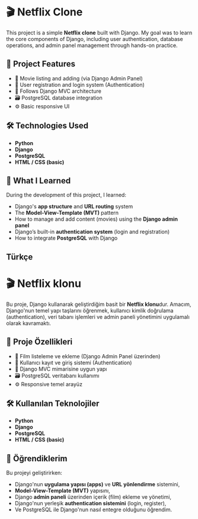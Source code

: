 # 🎬 Netflix Clone

This project is a simple **Netflix clone** built with Django. My goal was to learn the core components of Django, including user authentication, database operations, and admin panel management through hands-on practice.

## 📌 Project Features

- 🎥 Movie listing and adding (via Django Admin Panel)
- 🔐 User registration and login system (Authentication)
- 🧱 Follows Django MVC architecture
- 🗃️ PostgreSQL database integration
- ⚙️ Basic responsive UI

## 🛠️ Technologies Used

- **Python**
- **Django**
- **PostgreSQL**
- **HTML / CSS (basic)**

## 🚀 What I Learned

During the development of this project, I learned:

- Django's **app structure** and **URL routing** system
- The **Model-View-Template (MVT)** pattern
- How to manage and add content (movies) using the **Django admin panel**
- Django’s built-in **authentication system** (login and registration)
- How to integrate **PostgreSQL** with Django



##
## Türkçe

# 🎬 Netflix klonu

Bu proje, Django kullanarak geliştirdiğim basit bir **Netflix klonu**dur. Amacım, Django'nun temel yapı taşlarını öğrenmek, kullanıcı kimlik doğrulama (authentication), veri tabanı işlemleri ve admin paneli yönetimini uygulamalı olarak kavramaktı.

## 📌 Proje Özellikleri

- 🎥 Film listeleme ve ekleme (Django Admin Panel üzerinden)
- 🔐 Kullanıcı kayıt ve giriş sistemi (Authentication)
- 🧱 Django MVC mimarisine uygun yapı
- 🗃️ PostgreSQL veritabanı kullanımı
- ⚙️ Responsive temel arayüz

## 🛠️ Kullanılan Teknolojiler

- **Python**
- **Django**
- **PostgreSQL**
- **HTML / CSS (basic)**

## 🚀 Öğrendiklerim

Bu projeyi geliştirirken:

- Django'nun **uygulama yapısı (apps)** ve **URL yönlendirme** sistemini,
- **Model-View-Template (MVT)** yapısını,
- Django **admin paneli** üzerinden içerik (film) ekleme ve yönetimi,
- Django'nun yerleşik **authentication sistemini** (login, register),
- Ve PostgreSQL ile Django'nun nasıl entegre olduğunu öğrendim.
